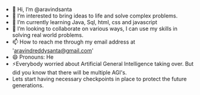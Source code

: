 - 👋 Hi, I’m @aravindsanta
- 👀 I’m interested to bring ideas to life and solve complex problems.
- 🌱 I’m currently learning Java, Sql, html, css and javascript
- 💞️ I’m looking to collaborate on various ways, I can use my skills in solving real world problems.
- 📫 How to reach me through my email address at 'aravindreddysanta@gmail.com'
- 😄 Pronouns: He
- ⚡Everybody worried about Artificial General Intelligence taking over. But did you know that there will be multiple AGI's.
- Lets start having necessary checkpoints in place to protect the future generations.
<!---
aravindsanta/aravindsanta is a ✨ special ✨ repository because its `README.md` (this file) appears on your GitHub profile.
You can click the Preview link to take a look at your changes.
--->
